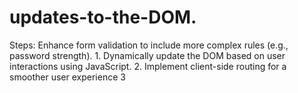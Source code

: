 # updates-to-the-DOM.
Steps: Enhance form validation to include more complex rules (e.g., password strength). 1. Dynamically update the DOM based on user interactions using JavaScript. 2. Implement client-side routing for a smoother user experience 3
